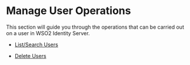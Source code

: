 # Manage User Operations

This section will guide you through the operations that can be carried out on a user in WSO2 Identity Server.

- [List/Search Users](../../identity-lifecycles/search-users)

- [Delete Users](../../identity-lifecycles/delete-users)